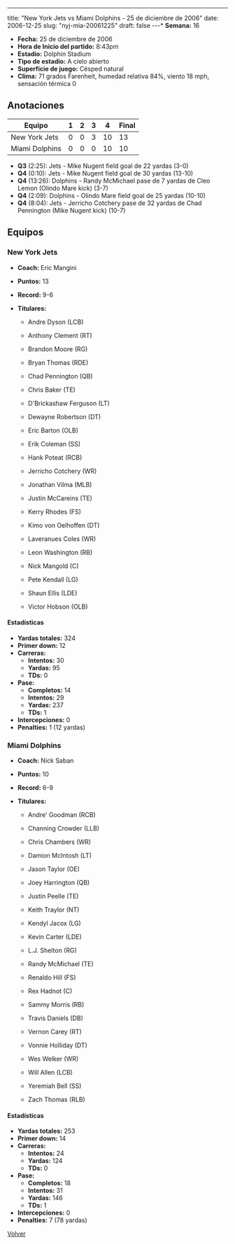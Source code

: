 ---
title: "New York Jets vs Miami Dolphins - 25 de diciembre de 2006"
date: 2006-12-25
slug: "nyj-mia-20061225"
draft: false
---* **Semana:** 16
* **Fecha:** 25 de diciembre de 2006
* **Hora de Inicio del partido:** 8:43pm
* **Estadio:** Dolphin Stadium
* **Tipo de estadio:** A cielo abierto
* **Superficie de juego:** Césped natural
* **Clima:** 71 grados Farenheit, humedad relativa 84%, viento 18 mph, sensación térmica 0




## Anotaciones
| Equipo | 1 | 2 | 3 | 4 | Final |
|--------|---|---|---|---|-------|
| New York Jets  | 0 | 0 | 3 | 10  | 13 |
| Miami Dolphins  | 0 | 0 | 0 | 10  | 10 |
* **Q3** (2:25): Jets - Mike Nugent field goal de 22 yardas (3-0)
* **Q4** (0:10): Jets - Mike Nugent field goal de 30 yardas (13-10)
* **Q4** (13:26): Dolphins - Randy McMichael pase de 7 yardas de Cleo Lemon (Olindo Mare kick) (3-7)
* **Q4** (2:09): Dolphins - Olindo Mare field goal de 25 yardas (10-10)
* **Q4** (8:04): Jets - Jerricho Cotchery pase de 32 yardas de Chad Pennington (Mike Nugent kick) (10-7)


## Equipos


### New York Jets
* **Coach:** Eric Mangini
* **Puntos:** 13
* **Record:** 9-6
* **Titulares:** 

  * Andre Dyson (LCB) 

  * Anthony Clement (RT) 

  * Brandon Moore (RG) 

  * Bryan Thomas (RDE) 

  * Chad Pennington (QB) 

  * Chris Baker (TE) 

  * D'Brickashaw Ferguson (LT) 

  * Dewayne Robertson (DT) 

  * Eric Barton (OLB) 

  * Erik Coleman (SS) 

  * Hank Poteat (RCB) 

  * Jerricho Cotchery (WR) 

  * Jonathan Vilma (MLB) 

  * Justin McCareins (TE) 

  * Kerry Rhodes (FS) 

  * Kimo von Oelhoffen (DT) 

  * Laveranues Coles (WR) 

  * Leon Washington (RB) 

  * Nick Mangold (C) 

  * Pete Kendall (LG) 

  * Shaun Ellis (LDE) 

  * Victor Hobson (OLB) 

#### Estadísticas
* **Yardas totales:** 324
* **Primer down:** 12
* **Carreras:**
  * **Intentos:** 30
  * **Yardas:** 95
  * **TDs:** 0
* **Pase:**
  * **Completos:** 14
  * **Intentos:** 29
  * **Yardas:** 237
  * **TDs:** 1
* **Intercepciones:** 0
* **Penalties:** 1 (12 yardas)

### Miami Dolphins
* **Coach:** Nick Saban
* **Puntos:** 10
* **Record:** 6-9
* **Titulares:** 

  * Andre' Goodman (RCB) 

  * Channing Crowder (LLB) 

  * Chris Chambers (WR) 

  * Damion McIntosh (LT) 

  * Jason Taylor (OE) 

  * Joey Harrington (QB) 

  * Justin Peelle (TE) 

  * Keith Traylor (NT) 

  * Kendyl Jacox (LG) 

  * Kevin Carter (LDE) 

  * L.J. Shelton (RG) 

  * Randy McMichael (TE) 

  * Renaldo Hill (FS) 

  * Rex Hadnot (C) 

  * Sammy Morris (RB) 

  * Travis Daniels (DB) 

  * Vernon Carey (RT) 

  * Vonnie Holliday (DT) 

  * Wes Welker (WR) 

  * Will Allen (LCB) 

  * Yeremiah Bell (SS) 

  * Zach Thomas (RLB) 

#### Estadísticas
* **Yardas totales:** 253
* **Primer down:** 14
* **Carreras:**
  * **Intentos:** 24
  * **Yardas:** 124
  * **TDs:** 0
* **Pase:**
  * **Completos:** 18
  * **Intentos:** 31
  * **Yardas:** 146
  * **TDs:** 1
* **Intercepciones:** 0
* **Penalties:** 7 (78 yardas)


[Volver](/historia/2006)
